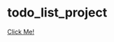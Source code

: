 # todo_list_project

[Click Me!](https://esadakman.github.io/todo_list_project/)






<!-- ✔ to use capturing method in JS DOM,
✔ to use keydown event and its code property,
✔ to use createElement and appendChild methods to add new element inside of our HTML Document,
✔ to use setTimeout for creating a transition element with a delay,
✔ to use alert to send user some messages if something wents wrong,
✔ to use parentElement, firstElementChild, previous-nextElementSibling etc. to navigate between nodes,
✔ to use confirm property to interact with the user,
✔ to use classList property and its methods to add and remove some classes of elements. -->
